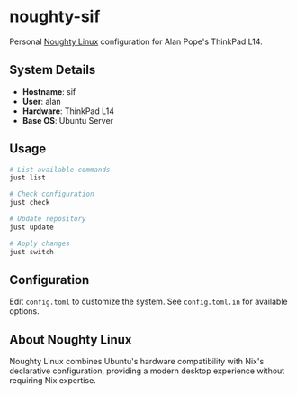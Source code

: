 # noughty-sif

Personal [Noughty Linux](https://github.com/wimpysworld/noughty-linux) configuration for Alan Pope's ThinkPad L14.

## System Details

- **Hostname**: sif
- **User**: alan
- **Hardware**: ThinkPad L14
- **Base OS**: Ubuntu Server

## Usage

```bash
# List available commands
just list

# Check configuration
just check

# Update repository
just update

# Apply changes
just switch
```

## Configuration

Edit `config.toml` to customize the system. See `config.toml.in` for available options.

## About Noughty Linux

Noughty Linux combines Ubuntu's hardware compatibility with Nix's declarative configuration, providing a modern desktop experience without requiring Nix expertise.